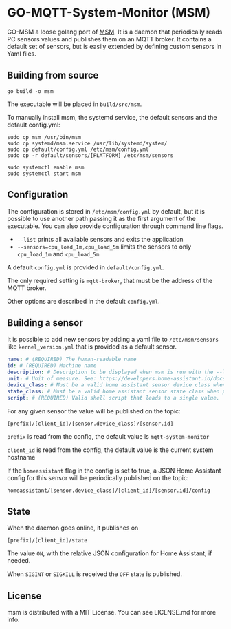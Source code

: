 # GO-MQTT-System-Monitor (MSM)

GO-MSM a loose golang port of [MSM](https://github.com/cmargiotta/mqtt-system-monitor). It is a daemon that periodically reads PC sensors values and publishes them on an MQTT broker. It contains a default set of sensors, but is easily extended by defining custom sensors in Yaml files.

## Building from source

```console
go build -o msm
```

The executable will be placed in `build/src/msm`.

To manually install msm, the systemd service, the default sensors and the default config.yml:

```console
sudo cp msm /usr/bin/msm
sudo cp systemd/msm.service /usr/lib/systemd/system/
sudo cp default/config.yml /etc/msm/config.yml
sudo cp -r default/sensors/[PLATFORM] /etc/msm/sensors

sudo systemctl enable msm
sudo systemctl start msm
```

## Configuration

The configuration is stored in `/etc/msm/config.yml` by default, but it is possible to use another path passing it as the first argument of the executable.
You can also provide configuration through command line flags.

- `--list` prints all available sensors and exits the application
- `--sensors=cpu_load_1m,cpu_load_5m` limits the sensors to only `cpu_load_1m` and `cpu_load_5m`

A default `config.yml` is provided in `default/config.yml`.

The only required setting is `mqtt-broker`, that must be the address of the MQTT broker.

Other options are described in the default `config.yml`.

## Building a sensor

It is possible to add new sensors by adding a yaml file to `/etc/msm/sensors` like `kernel_version.yml` that is provided as a default sensor.
```yaml
name: # (REQUIRED) The human-readable name
id: # (REQUIRED) Machine name
description: # Description to be displayed when msm is run with the --list flag 
unit: # Unit of measure. See: https://developers.home-assistant.io/docs/core/entity/sensor/#available-device-classes
device_class: # Must be a valid home assistant sensor device class when present. See: https://www.home-assistant.io/integrations/sensor/#device-class
state_class: # Must be a valid home assistant sensor state class when present. See: https://developers.home-assistant.io/docs/core/entity/sensor/#available-state-classes
script: # (REQUIRED) Valid shell script that leads to a single value.
```

For any given sensor the value will be published on the topic:

`[prefix]/[client_id]/[sensor.device_class]/[sensor.id]`

`prefix` is read from the config, the default value is `mqtt-system-monitor`

`client_id` is read from the config, the default value is the current system hostname

If the `homeassistant` flag in the config is set to true, a JSON Home Assistant config for this sensor will be periodically published on the topic:

`homeassistant/[sensor.device_class]/[client_id]/[sensor.id]/config`

## State

When the daemon goes online, it publishes on

`[prefix]/[client_id]/state`

The value `ON`, with the relative JSON configuration for Home Assistant, if needed.

When `SIGINT` or `SIGKILL` is received the `OFF` state is published.

## License

msm is distributed with a MIT License. You can see LICENSE.md for more info.